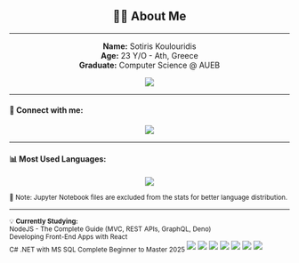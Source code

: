<h2 align="center">👨‍💻 About Me</h2>

---
<p align="center">
  <strong> Name:</strong> Sotiris Koulouridis <br>
  <strong> Age:</strong> 23 Y/O - Ath, Greece <br>
  <strong> Graduate:</strong> Computer Science @ AUEB
</p>

<p align="center">
  <a href="https://www.dept.aueb.gr/cs" target="_blank">
    <img src="https://img.shields.io/badge/computer--science-red?style=for-the-badge" />
  </a>
</p>

---

#### 🤝 Connect with me:
<p align="center">
  <a href="https://www.linkedin.com/in/sotiriskoulouridis-2129a9334" target="_blank">
    <img src="https://img.shields.io/badge/LinkedIn-Connect-blue?style=for-the-badge&logo=linkedin&logoColor=white" />
  </a>
</p>




---

#### 📊 Most Used Languages:

<p align="center">
  <img src="https://github-readme-stats.vercel.app/api/top-langs/?username=koulsotiris&langs_count=8&layout=compact&theme=dark&hide=Jupyter%20Notebook" />
</p>

<sub>📌 Note: Jupyter Notebook files are excluded from the stats for better language distribution.</sub>

---

<sub>
💡 <strong>Currently Studying:</strong><br>
NodeJS - The Complete Guide (MVC, REST APIs, GraphQL, Deno)<br>
Developing Front-End Apps with React<br>
C# .NET with MS SQL Complete Beginner to Master 2025
</sub>


 <!-- Python -->
<img src="https://img.shields.io/badge/Python-3776AB?style=for-the-badge&logo=python&logoColor=white" />

<!-- Java -->
<img src="https://img.shields.io/badge/Java-007396?style=for-the-badge&logo=java&logoColor=white" />

<!-- Node.js -->
<img src="https://img.shields.io/badge/Node.js-339933?style=for-the-badge&logo=nodedotjs&logoColor=white" />

<!-- SQL -->
<img src="https://img.shields.io/badge/SQL-4479A1?style=for-the-badge&logo=mysql&logoColor=white" />

<!-- JavaScript -->
<img src="https://img.shields.io/badge/JavaScript-F7DF1E?style=for-the-badge&logo=javascript&logoColor=black" />

<!-- C++ -->
<img src="https://img.shields.io/badge/C++-00599C?style=for-the-badge&logo=c%2b%2b&logoColor=white" />

<!-- C# -->
<img src="https://img.shields.io/badge/C%23-239120?style=for-the-badge&logo=c-sharp&logoColor=white" />


  


